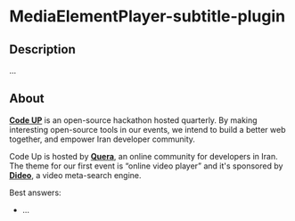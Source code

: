 # MediaElementPlayer-subtitle-plugin
## Description
...
## About
[**Code UP**](https://quera.ir/codeup/) is an open-source hackathon hosted quarterly. By making interesting open-source tools in our events, we intend to build a better web together, and empower Iran developer community.

Code Up is hosted by [**Quera**](https://quera.ir), an online community for developers in Iran. The theme for our first event is  “online video player” and it's sponsored by [**Dideo**](https://www.dideo.ir/), a video meta-search engine.

Best answers:

+ ...
